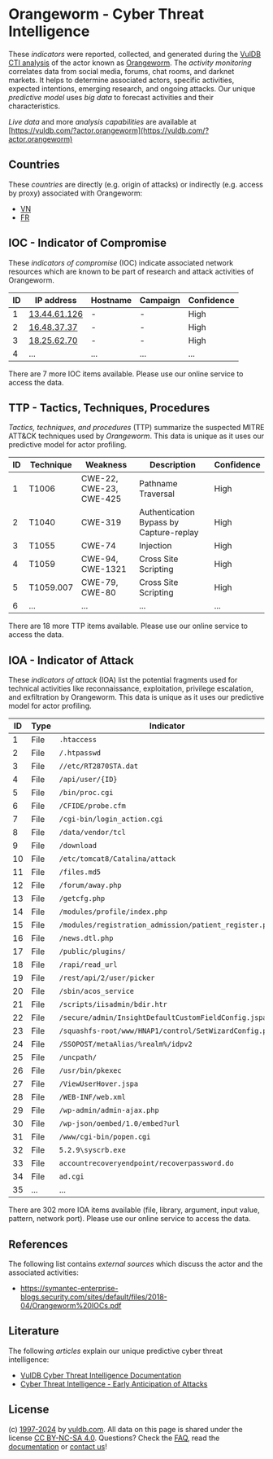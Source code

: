 # Orangeworm - Cyber Threat Intelligence

These _indicators_ were reported, collected, and generated during the [VulDB CTI analysis](https://vuldb.com/?kb.cti) of the actor known as [Orangeworm](https://vuldb.com/?actor.orangeworm). The _activity monitoring_ correlates data from social media, forums, chat rooms, and darknet markets. It helps to determine associated actors, specific activities, expected intentions, emerging research, and ongoing attacks. Our unique _predictive model_ uses _big data_ to forecast activities and their characteristics.

_Live data_ and more _analysis capabilities_ are available at [https://vuldb.com/?actor.orangeworm](https://vuldb.com/?actor.orangeworm)

## Countries

These _countries_ are directly (e.g. origin of attacks) or indirectly (e.g. access by proxy) associated with Orangeworm:

* [VN](https://vuldb.com/?country.vn)
* [FR](https://vuldb.com/?country.fr)

## IOC - Indicator of Compromise

These _indicators of compromise_ (IOC) indicate associated network resources which are known to be part of research and attack activities of Orangeworm.

ID | IP address | Hostname | Campaign | Confidence
-- | ---------- | -------- | -------- | ----------
1 | [13.44.61.126](https://vuldb.com/?ip.13.44.61.126) | - | - | High
2 | [16.48.37.37](https://vuldb.com/?ip.16.48.37.37) | - | - | High
3 | [18.25.62.70](https://vuldb.com/?ip.18.25.62.70) | - | - | High
4 | ... | ... | ... | ...

There are 7 more IOC items available. Please use our online service to access the data.

## TTP - Tactics, Techniques, Procedures

_Tactics, techniques, and procedures_ (TTP) summarize the suspected MITRE ATT&CK techniques used by _Orangeworm_. This data is unique as it uses our predictive model for actor profiling.

ID | Technique | Weakness | Description | Confidence
-- | --------- | -------- | ----------- | ----------
1 | T1006 | CWE-22, CWE-23, CWE-425 | Pathname Traversal | High
2 | T1040 | CWE-319 | Authentication Bypass by Capture-replay | High
3 | T1055 | CWE-74 | Injection | High
4 | T1059 | CWE-94, CWE-1321 | Cross Site Scripting | High
5 | T1059.007 | CWE-79, CWE-80 | Cross Site Scripting | High
6 | ... | ... | ... | ...

There are 18 more TTP items available. Please use our online service to access the data.

## IOA - Indicator of Attack

These _indicators of attack_ (IOA) list the potential fragments used for technical activities like reconnaissance, exploitation, privilege escalation, and exfiltration by Orangeworm. This data is unique as it uses our predictive model for actor profiling.

ID | Type | Indicator | Confidence
-- | ---- | --------- | ----------
1 | File | `.htaccess` | Medium
2 | File | `/.htpasswd` | Medium
3 | File | `//etc/RT2870STA.dat` | High
4 | File | `/api/user/{ID}` | High
5 | File | `/bin/proc.cgi` | High
6 | File | `/CFIDE/probe.cfm` | High
7 | File | `/cgi-bin/login_action.cgi` | High
8 | File | `/data/vendor/tcl` | High
9 | File | `/download` | Medium
10 | File | `/etc/tomcat8/Catalina/attack` | High
11 | File | `/files.md5` | Medium
12 | File | `/forum/away.php` | High
13 | File | `/getcfg.php` | Medium
14 | File | `/modules/profile/index.php` | High
15 | File | `/modules/registration_admission/patient_register.php` | High
16 | File | `/news.dtl.php` | High
17 | File | `/public/plugins/` | High
18 | File | `/rapi/read_url` | High
19 | File | `/rest/api/2/user/picker` | High
20 | File | `/sbin/acos_service` | High
21 | File | `/scripts/iisadmin/bdir.htr` | High
22 | File | `/secure/admin/InsightDefaultCustomFieldConfig.jspa` | High
23 | File | `/squashfs-root/www/HNAP1/control/SetWizardConfig.php` | High
24 | File | `/SSOPOST/metaAlias/%realm%/idpv2` | High
25 | File | `/uncpath/` | Medium
26 | File | `/usr/bin/pkexec` | High
27 | File | `/ViewUserHover.jspa` | High
28 | File | `/WEB-INF/web.xml` | High
29 | File | `/wp-admin/admin-ajax.php` | High
30 | File | `/wp-json/oembed/1.0/embed?url` | High
31 | File | `/www/cgi-bin/popen.cgi` | High
32 | File | `5.2.9\syscrb.exe` | High
33 | File | `accountrecoveryendpoint/recoverpassword.do` | High
34 | File | `ad.cgi` | Low
35 | ... | ... | ...

There are 302 more IOA items available (file, library, argument, input value, pattern, network port). Please use our online service to access the data.

## References

The following list contains _external sources_ which discuss the actor and the associated activities:

* https://symantec-enterprise-blogs.security.com/sites/default/files/2018-04/Orangeworm%20IOCs.pdf

## Literature

The following _articles_ explain our unique predictive cyber threat intelligence:

* [VulDB Cyber Threat Intelligence Documentation](https://vuldb.com/?kb.cti)
* [Cyber Threat Intelligence - Early Anticipation of Attacks](https://www.scip.ch/en/?labs.20201022)

## License

(c) [1997-2024](https://vuldb.com/?kb.changelog) by [vuldb.com](https://vuldb.com/?kb.about). All data on this page is shared under the license [CC BY-NC-SA 4.0](https://creativecommons.org/licenses/by-nc-sa/4.0/). Questions? Check the [FAQ](https://vuldb.com/?kb.faq), read the [documentation](https://vuldb.com/?kb) or [contact us](https://vuldb.com/?contact)!
